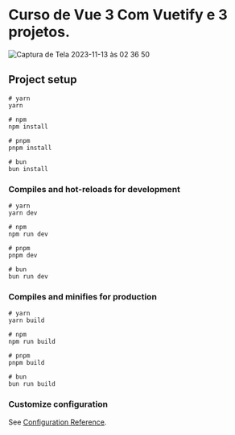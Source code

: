 # Curso de Vue 3 Com Vuetify e 3 projetos.

![Captura de Tela 2023-11-13 às 02 36 50](https://github.com/yurimarcon/Curso-vue-3-todo/assets/44410208/cfc67939-5d0e-4fd5-a7ea-b18a2834ffee)


## Project setup

```
# yarn
yarn

# npm
npm install

# pnpm
pnpm install

# bun
bun install
```

### Compiles and hot-reloads for development

```
# yarn
yarn dev

# npm
npm run dev

# pnpm
pnpm dev

# bun
bun run dev
```

### Compiles and minifies for production

```
# yarn
yarn build

# npm
npm run build

# pnpm
pnpm build

# bun
bun run build
```

### Customize configuration

See [Configuration Reference](https://vitejs.dev/config/).
